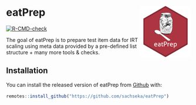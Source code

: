 
<!-- README.md is generated from README.Rmd. Please edit that file -->

# eatPrep <a href="https://sachseka.github.io/eatPrep/"><img src="man/figures/logo.png" align="right" height="139" alt="eatPrep logo" /></a>

<!-- badges: start -->

[![R-CMD-check](https://github.com/sachseka/eatPrep/workflows/R-CMD-check/badge.svg)](https://github.com/sachseka/eatPrep/actions)
<!-- badges: end -->

The goal of eatPrep is to prepare test item data for IRT scaling using
meta data provided by a pre-defined list structure + many more tools &
checks.

## Installation

You can install the released version of eatPrep from
[Github](https://github.com/sachseka/eatPrep) with:

``` r
remotes::install_github("https://github.com/sachseka/eatPrep")
```
